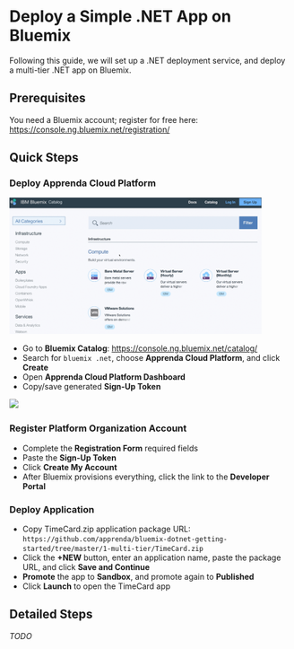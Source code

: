 # Deploy a Simple .NET App on Bluemix
Following this guide, we will set up a .NET deployment service, and deploy a multi-tier .NET app on Bluemix. 

## Prerequisites
You need a Bluemix account; register for free here: https://console.ng.bluemix.net/registration/ 

## Quick Steps
### Deploy Apprenda Cloud Platform

<img src="https://github.com/apprenda/bluemix-dotnet-getting-started/raw/master/1-multi-tier/images/1-BluemixCatalog.gif" width="450">

* Go to **Bluemix Catalog**: https://console.ng.bluemix.net/catalog/
* Search for  `bluemix .net`, choose **Apprenda Cloud Platform**, and click **Create**
* Open **Apprenda Cloud Platform Dashboard**
* Copy/save generated **Sign-Up Token**

<img src="https://github.com/apprenda/bluemix-dotnet-getting-started/raw/master/1-multi-tier/images/1-LaunchACP.gif" width="450">

### Register Platform Organization Account
* Complete the **Registration Form** required fields
* Paste the **Sign-Up Token**
* Click **Create My Account**
* After Bluemix provisions everything, click the link to the **Developer Portal**


### Deploy Application
* Copy TimeCard.zip application package URL:  
`https://github.com/apprenda/bluemix-dotnet-getting-started/tree/master/1-multi-tier/TimeCard.zip`
* Click the **+NEW** button, enter an application name, paste the package URL, and click **Save and Continue**
* **Promote** the app to **Sandbox**, and promote again to **Published**
* Click **Launch** to open the TimeCard app

## Detailed Steps
_TODO_

